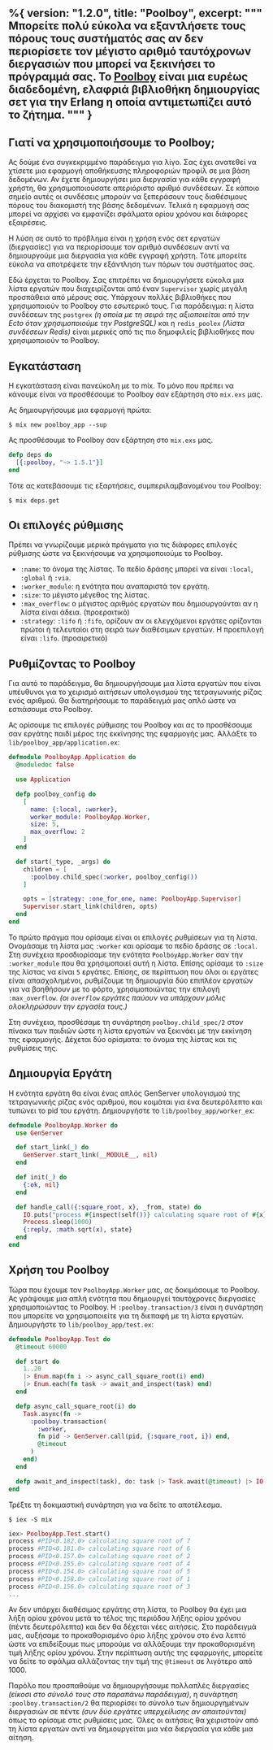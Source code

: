 %{
  version: "1.2.0",
  title: "Poolboy",
  excerpt: """
  Μπορείτε πολύ εύκολα να εξαντλήσετε τους πόρους τους συστήματός σας αν δεν περιορίσετε τον μέγιστο αριθμό ταυτόχρονων διεργασιών που μπορεί να ξεκινήσει το πρόγραμμά σας.  Το [Poolboy](https://github.com/devinus/poolboy) είναι μια ευρέως διαδεδομένη, ελαφριά βιβλιοθήκη δημιουργίας σετ για την Erlang η οποία αντιμετωπίζει αυτό το ζήτημα.
  """
}
---

## Γιατί να χρησιμοποιήσουμε το Poolboy;

Ας δούμε ένα συγκεκριμμένο παράδειγμα για λίγο.  Σας έχει ανατεθεί να χτίσετε μια εφαρμογή αποθήκευσης πληροφοριών προφίλ σε μια βάση δεδομένων. Αν έχετε δημιουργήσει μια διεργασία για κάθε εγγραφή χρήστη, θα χρησιμοποιούσατε απεριόριστο αριθμό συνδέσεων.  Σε κάποιο σημείο αυτές οι συνδέσεις μπορούν να ξεπεράσουν τους διαθέσιμους πόρους του διακομιστή της βάσης δεδομένων. Τελικά η εφαρμογή σας μπορεί να αρχίσει να εμφανίζει σφάλματα ορίου χρόνου και διάφορες εξαιρέσεις.

Η λύση σε αυτό το πρόβλημα είναι η χρήση ενός σετ εργατών (διεργασίες) για να περιορίσουμε τον αριθμό συνδέσεων αντί να δημιουργούμε μια διεργασία για κάθε εγγραφή χρήστη. Τότε μπορείτε εύκολα να αποτρέψετε την εξάντληση των πόρων του συστήματος σας.

Εδώ έρχεται το Poolboy.  Σας επιτρέπει να δημιουργήσετε εύκολα μια λίστα εργατών που διαχειρίζονται από έναν `Supervisor` χωρίς μεγάλη προσπάθεια από μέρους σας. Υπάρχουν πολλές βιβλιοθήκες που χρησιμοποιούν το Poolboy στο εσωτερικό τους. Για παράδειγμα: η λίστα συνδέσεων της `postgrex` *(η οποία με τη σειρά της αξιοποιείται από την Ecto όταν χρησιμοποιούμε την PostgreSQL)* και η `redis_poolex` *(Λίστα συνδέσεων Redis)* είναι μερικές από τις πιο δημοφιλείς βιβλιοθήκες που χρησιμοποιούν το Poolboy.

## Εγκατάσταση

Η εγκατάσταση είναι πανεύκολη με το mix. Το μόνο που πρέπει να κάνουμε είναι να προσθέσουμε το Poolboy σαν εξάρτηση στο `mix.exs` μας.

Ας δημιουργήσουμε μια εφαρμογή πρώτα:

```shell
$ mix new poolboy_app --sup
```

Ας προσθέσουμε το Poolboy σαν εξάρτηση στο `mix.exs` μας.

```elixir
defp deps do
  [{:poolboy, "~> 1.5.1"}]
end
```

Τότε ας κατεβάσουμε τις εξαρτήσεις, συμπεριλαμβανομένου του Poolboy:

```shell
$ mix deps.get
```

## Οι επιλογές ρύθμισης

Πρέπει να γνωρίζουμε μερικά πράγματα για τις διάφορες επιλογές ρύθμισης ώστε να ξεκινήσουμε να χρησιμοποιούμε το Poolboy.

* `:name`: το όνομα της λίστας. Το πεδίο δράσης μπορεί να είναι `:local`, `:global` ή `:via`.
* `:worker_module`: η ενότητα που αναπαριστά τον εργάτη.
* `:size`: το μέγιστο μέγεθος της λίστας.
* `:max_overflow`: ο μέγιστος αριθμός εργατών που δημιουργούνται αν η λίστα είναι άδεια. (προεραιτικό)
* `:strategy`: `:lifo` ή `:fifo`, ορίζουν αν οι ελεγχόμενοι εργάτες ορίζονται πρώτοι ή τελευταίοι στη σειρά των διαθέσιμων εργατών. Η προεπιλογή είναι `:lifo`. (προαιρετικό)

## Ρυθμίζοντας το Poolboy

Για αυτό το παράδειγμα, θα δημιουργήσουμε μια λίστα εργατών που είναι υπέυθυνοι για το χειρισμό αιτήσεων υπολογισμού της τετραγωνικής ρίζας ενός αριθμού. Θα διατηρήσουμε το παράδειγμά μας απλό ώστε να εστιάσουμε στο Poolboy.

Ας ορίσουμε τις επιλογές ρύθμισης του Poolboy και ας το προσθέσουμε σαν εργάτης παιδί μέρος της εκκίνησης της εφαρμογής μας. Αλλάξτε το `lib/poolboy_app/application.ex`:

```elixir
defmodule PoolboyApp.Application do
  @moduledoc false

  use Application

  defp poolboy_config do
    [
      name: {:local, :worker},
      worker_module: PoolboyApp.Worker,
      size: 5,
      max_overflow: 2
    ]
  end

  def start(_type, _args) do
    children = [
      :poolboy.child_spec(:worker, poolboy_config())
    ]

    opts = [strategy: :one_for_one, name: PoolboyApp.Supervisor]
    Supervisor.start_link(children, opts)
  end
end
```

Το πρώτο πράγμα που ορίσαμε είναι οι επιλογές ρυθμίσεων για τη λίστα.  Ονομάσαμε τη λίστα μας `:worker` και ορίσαμε το πεδίο δράσης σε `:local`. Στη συνέχεια προσδιορίσαμε την ενότητα `PoolboyApp.Worker` σαν την `:worker_module` που θα χρησιμοποιεί αυτή η λίστα.  Επίσης ορίσαμε το `:size` της λίστας να είναι `5` εργάτες. Επίσης, σε περίπτωση που όλοι οι εργάτες είναι απασχολημένοι, ρυθμίζουμε τη δημιουργία δύο επιπλέον εργατών για να βοηθήσουν με το φόρτο, χρησιμοποιώντας την επιλογή `:max_overflow`. *(οι `overflow` εργάτες παύουν να υπάρχουν μόλις ολοκληρώσουν την εργασία τους.)*

Στη συνέχεια, προσθέσαμε τη συνάρτηση `poolboy.child_spec/2` στον πίνακα των παιδιών ώστε η λίστα εργατών να ξεκινάει με την εκκίνηση της εφαρμογής. Δέχεται δύο ορίσματα: το όνομα της λίστας και τις ρυθμίσεις της.

## Δημιουργία Εργάτη

Η ενότητα εργάτη θα είναι ένας απλός GenServer υπολογισμού της τετραγωνικής ρίζας ενός αριθμού, που κοιμάται για ένα δευτερόλεπτο και τυπώνει το pid του εργάτη. Δημιουργήστε το `lib/poolboy_app/worker_ex`:

```elixir
defmodule PoolboyApp.Worker do
  use GenServer

  def start_link(_) do
    GenServer.start_link(__MODULE__, nil)
  end

  def init(_) do
    {:ok, nil}
  end

  def handle_call({:square_root, x}, _from, state) do
    IO.puts("process #{inspect(self())} calculating square root of #{x}")
    Process.sleep(1000)
    {:reply, :math.sqrt(x), state}
  end
end
```

## Χρήση του Poolboy

Τώρα που έχουμε τον `PoolboyApp.Worker` μας, ας δοκιμάσουμε το Poolboy. Ας γράψουμε μια απλή ενότητα που δημιουργεί ταυτόχρονες διεργασίες χρησιμοποιώντας το Poolboy.  Η `:poolboy.transaction/3` είναι η συνάρτηση που μπορείτε να χρησιμοποιείτε για τη διεπαφή με τη λίστα εργατών.  Δημιουργήστε το `lib/poolboy_app/test.ex`:

```elixir
defmodule PoolboyApp.Test do
  @timeout 60000

  def start do
    1..20
    |> Enum.map(fn i -> async_call_square_root(i) end)
    |> Enum.each(fn task -> await_and_inspect(task) end)
  end

  defp async_call_square_root(i) do
    Task.async(fn ->
      :poolboy.transaction(
        :worker,
        fn pid -> GenServer.call(pid, {:square_root, i}) end,
        @timeout
      )
    end)
  end

  defp await_and_inspect(task), do: task |> Task.await(@timeout) |> IO.inspect()
end
```

Τρέξτε τη δοκιμαστική συνάρτηση για να δείτε το αποτέλεσμα.

```shell
$ iex -S mix
```

```elixir
iex> PoolboyApp.Test.start()
process #PID<0.182.0> calculating square root of 7
process #PID<0.181.0> calculating square root of 6
process #PID<0.157.0> calculating square root of 2
process #PID<0.155.0> calculating square root of 4
process #PID<0.154.0> calculating square root of 5
process #PID<0.158.0> calculating square root of 1
process #PID<0.156.0> calculating square root of 3
...
```

Αν δεν υπάρχει διαθέσιμος εργάτης στη λίστα, το Poolboy θα έχει μια λήξη ορίου χρόνου μετά το τέλος της περιόδου λήξης ορίου χρόνου (πέντε δευτερόλεπτα) και δεν θα δέχεται νέες αιτήσεις. Στο παράδειγμά μας, αυξήσαμε το προκαθορισμένο όριο λήξης χρόνου στο ένα λεπτό ώστε να επιδείξουμε πως μπορούμε να αλλάξουμε την προκαθορισμένη τιμή λήξης ορίου χρόνου.  Στην περίπτωση αυτής της εφαρμογής, μπορείτε να δείτε το σφάλμα αλλάζοντας την τιμή της `@timeout` σε λιγότερο από 1000.

Παρόλο που προσπαθούμε να δημιουργήσουμε πολλαπλές διεργασίες *(είκοσι στο σύνολό τους στο παραπάνω παράδειγμα)*, η συνάρτηση `:poolboy.transaction/2` θα περιορίσει το σύνολο των δημιουργημένων διεργασιών σε πέντε *(συν δύο εργάτες υπερχείλισης αν απαιτούνται)* όπως το ορίσαμε στις ρυθμίσεις μας. Όλες οι αιτήσεις θα χειριστούν από τη λίστα εργατών αντί να δημιουργείται μια νέα διεργασία για κάθε μια αίτηση.
